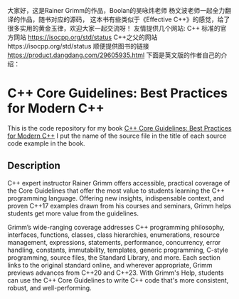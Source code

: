 大家好，这是Rainer Grimm的作品，Boolan的吴咏炜老师 杨文波老师一起全力翻译的作品，随书对应的源码，
这本书有些类似于《Effective C++》的感觉，给了很多实用的黄金玉律，欢迎大家一起交流呀！
友情提供几个网站:
C++ 标准的官方网站 https://isocpp.org/std/status
C++之父的网站https://isocpp.org/std/status
顺便提供图书的链接
https://product.dangdang.com/29605935.html
下面是英文版的作者自己的介绍：
# C++ Core Guidelines: Best Practices for Modern C++
This is the code repository for my book [C++ Core Guidelines: Best Practices for Modern C++](https://www.pearson.com/us/higher-education/program/Grimm-C-Core-Guidelines-Explained-Best-Practices-for-Modern-C/PGM2928303.html)
I put the name of the source file in the title of each source code example in the book. 
## Description
C++ expert instructor Rainer Grimm offers accessible, practical coverage of the Core Guidelines that offer the most value to students learning the C++ programming language. Offering new insights, indispensable context, and proven C++17 examples drawn from his courses and seminars, Grimm helps students get more value from the guidelines. 

Grimm’s wide-ranging coverage addresses C++ programming philosophy, interfaces, functions, classes, class hierarchies, enumerations, resource management, expressions, statements, performance, concurrency, error handling, constants, immutability, templates, generic programming, C-style programming, source files, the Standard Library, and more. Each section links to the original standard online, and wherever appropriate, Grimm previews advances from C++20 and C++23. With Grimm's Help, students can use the C++ Core Guidelines to write C++ code that's more consistent, robust, and well-performing. 

